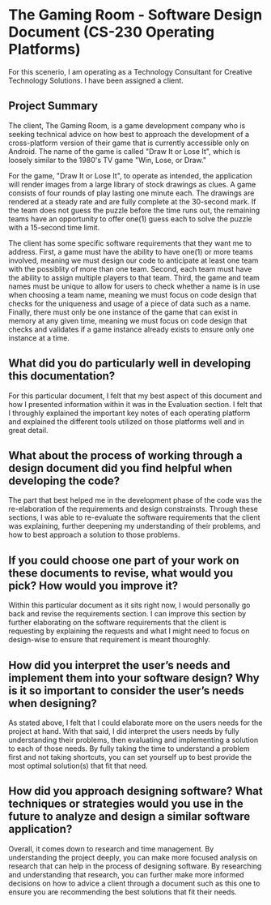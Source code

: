 # The Gaming Room - Software Design Document (CS-230 Operating Platforms)
For this scenerio, I am operating as a Technology Consultant for Creative Technology Solutions. I have been assigned a client.

## Project Summary
The client, The Gaming Room, is a game development company who is seeking technical advice on how best to approach the development of a cross-platform version of their game that is currently accessible only on Android. The name of the game is called "Draw It or Lose It", which is loosely similar to the 1980's TV game "Win, Lose, or Draw." 

For the game, "Draw It or Lose It", to operate as intended, the application will render images from a large library of stock drawings as clues. A game consists of four rounds of play lasting one minute each. The drawings are rendered at a steady rate and are fully complete at the 30-second mark. If the team does not guess the puzzle before the time runs out, the remaining teams have an opportunity to offer one(1) guess each to solve the puzzle with a 15-second time limit.

The client has some specific software requirements that they want me to address. First, a game must have the ability to have one(1) or more teams involved, meaning we must design our code to anticipate at least one team with the possiblity of more than one team. Second, each team must have the ability to assign multiple players to that team. Third, the game and team names must be unique to allow for users to check whether a name is in use when choosing a team name, meaning we must focus on code design that checks for the uniqueness and usage of a piece of data such as a name. Finally, there must only be one instance of the game that can exist in memory at any given time, meaning we must focus on code design that checks and validates if a game instance already exists to ensure only one instance at a time.

## What did you do particularly well in developing this documentation?
For this particular document, I felt that my best aspect of this document and how I presented information within it was in the Evaluation section. I felt that I throughly explained the important key notes of each operating platform and explained the different tools utilized on those platforms well and in great detail.

## What about the process of working through a design document did you find helpful when developing the code?
The part that best helped me in the development phase of the code was the re-elaboration of the requirements and design constrainsts. Through these sections, I was able to re-evaluate the software requirements that the client was explaining, further deepening my understanding of their problems, and how to best approach a solution to those problems.

## If you could choose one part of your work on these documents to revise, what would you pick? How would you improve it?
Within this particular document as it sits right now, I would personally go back and revise the requirements section. I can improve this section by further elaborating on the software requirements that the client is requesting by explaining the requests and what I might need to focus on design-wise to ensure that requirement is meant thouroghly.

## How did you interpret the user’s needs and implement them into your software design? Why is it so important to consider the user’s needs when designing?
As stated above, I felt that I could elaborate more on the users needs for the project at hand. With that said, I did interpret the users needs by fully understanding their problems, then evaluating and implementing a solution to each of those needs. By fully taking the time to understand a problem first and not taking shortcuts, you can set yourself up to best provide the most optimal solution(s) that fit that need.

## How did you approach designing software? What techniques or strategies would you use in the future to analyze and design a similar software application?
Overall, it comes down to research and time management. By understanding the project deeply, you can make more focused analysis on research that can help in the process of designing software. By researching and understanding that research, you can further make more informed decisions on how to advice a client through a document such as this one to ensure you are recommending the best solutions that fit their needs.

